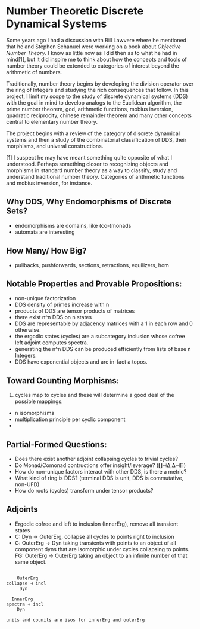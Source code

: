 # Number Theoretic Discrete Dynamical Systems

Some years ago I had a discussion with Bill Lawvere where he mentioned that he
and Stephen Schanuel were working on a book about *Objective Number Theory*.
I know as little now as I did then as to what he had in mind[1], but it did
inspire me to think about how the concepts and tools of number theory could
be extended to categories of interest beyond the arithmetic of numbers.

Traditionally, number theory begins by developing the division operator over
the ring of Integers and studying the rich consequences that follow. In this
project, I limit my scope to the study of discrete dynamical systems (DDS) with
the goal in mind to develop analogs to the Euclidean algorithm, the prime
number theorem, gcd, arithmetic functions, mobius inversion, quadratic
reciprocity, chinese remainder theorem and many other concepts central to
elementary number theory.

The project begins with a review of the category of discrete dynamical systems
and then a study of the combinatorial classification of DDS, their morphisms,
and univeral constructions.

[1] I suspect he may have meant something quite opposite of what I understood.
Perhaps something closer to recognizing objects and morphisms in standard
number theory as a way to classify, study and understand traditional number
theory. Categories of arithmetic functions and mobius inversion, for instance.

## Why DDS, Why Endomorphisms of Discrete Sets?
- endomorphisms are domains, like (co-)monads
- automata are interesting

## How Many/ How Big?
- pullbacks, pushforwards, sections, retractions, equilizers, hom

## Notable Properties and Provable Propositions:
- non-unique factorization
- DDS density of primes increase with n
- products of DDS are tensor products of matrices
- there exist n^n DDS on n states
- DDS are representable by adjacency matrices with a 1 in each row and 0 otherwise.
- the ergodic states (cycles) are a subcategory inclusion whose cofree left
    adjoint computes spectra.
- generating the n^n DDS can be produced efficiently from lists of base n Integers.
- DDS have exponential objects and are in-fact a topos.

## Toward Counting Morphisms:
1. cycles map to cycles and these will determine a good deal of the possible mappings.
  - n isomorphisms
  - multiplication principle per cyclic component
  - 

## Partial-Formed Questions:
- Does there exist another adjoint collapsing cycles to trivial cycles?
- Do Monad/Comonad contructions offer insight/leverage? (∐⊣Δ,Δ⊣∏)
- How do non-unique factors interact with other DDS, is there a metric?
- What kind of ring is DDS? (terminal DDS is unit, DDS is commutative, non-UFD)
- How do roots (cycles) transform under tensor products?

## Adjoints
- Ergodic cofree and left to inclusion (InnerErg), remove all transient states
- C: Dyn -> OuterErg, collapse all cycles to points right to inclusion
- G: OuterErg -> Dyn taking transients with points to an object of all component
    dyns that are isomorphic under cycles collapsing to points.
FG: OuterErg -> OuterErg taking an object to an infinite number of that same object.

```

    OuterErg
collapse ⊣ incl
     Dyn

  InnerErg
spectra ⊣ incl
    Dyn

units and counits are isos for innerErg and outerErg
```
